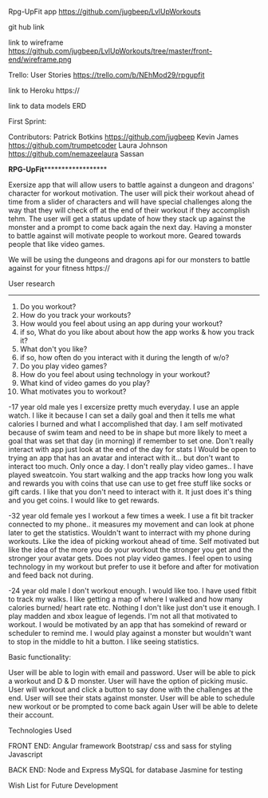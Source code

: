 Rpg-UpFit app
https://github.com/jugbeep/LvlUpWorkouts

git hub link

link to wireframe
https://github.com/jugbeep/LvlUpWorkouts/tree/master/front-end/wireframe.png

Trello: User Stories
https://trello.com/b/NEhMod29/rpgupfit

link to Heroku
https://

link to data models ERD

First Sprint: 

Contributors: 
Patrick Botkins https://github.com/jugbeep
Kevin James https://github.com/trumpetcoder
Laura Johnson https://github.com/nemazeelaura
Sassan 

************************RPG-UpFit******************************************

Exersize app that will allow users to battle against a dungeon and dragons' character for workout motivation.
The user will pick their workout ahead of time from a slider of characters and will have special challenges along the way that they will check off at the end of their workout if they accomplish tehm. The user will get a status update of how they stack up against the monster and a prompt to come back again the next day. Having a monster to battle against will motivate people to workout more. Geared towards people that like video games.

We will be using the dungeons and dragons api for our monsters to battle against for your fitness
https://

User research
****************************************************************************
1. Do you workout?
2. How do you track your workouts?
3. How would you feel about using an app during your workout?
4. if so, What do you like about about how the app works & how you track it?
5. What don't you like?
6. if so, how often do you interact with it during the length of w/o?
7. Do you play video games?
8. How do you feel about using technology in your workout?
9. What kind of video games do you play?
10. What motivates you to workout?

 -17 year old male
  yes I excersize pretty much everyday.
  I use an apple watch. I like it because I can set a daily goal and then it tells me what calories I burned  and what I accomplished that day.
  I am self motivated because of swim team and need to be in shape but more likely to meet a goal that was set that day (in morning) if remember to set one.
  Don't really interact with app just look at the end of the day for stats
  I Would be open to trying an app that has an avatar and interact with it... but don't want to interact too much. Only once a day.
  I don't really play video games.. I have played sweatcoin. You start walking and the app tracks how long you walk and rewards you with coins that use can use to get free stuff like socks or gift cards. I like that you don't need to interact with it. It just does it's thing and you get coins. 
  I would like to get rewards. 

  -32 year old female
  yes I workout a few times a week.
  I use a fit bit tracker connected to my phone.. it measures my movement and can look at phone later to get the statistics.
  Wouldn't want to interract with my phone during workouts. Like the idea of picking workout ahead of time.
  Self motivated but like the idea of the more you do your workout the stronger you get and the stronger your avatar gets.
  Does not play video games.
  I feel open to using technology in my workout but prefer to use it before and after for motivation and feed back not during.

  -24 year old male
  I don't workout enough. I would like too.
  I have used fitbit to track my walks.
  I like getting a map of where I walked and how many calories burned/ heart rate etc.
  Nothing I don't like just don't use it enough.
  I play madden and xbox league of legends.
  I'm not all that motivated to workout. I would be motivated by an app that has somekind of reward or scheduler to remind me.
  I would play against a monster but wouldn't want to stop in the middle to hit a button.
  I like seeing statistics.


Basic functionality:

User will be able to login with email and password.
User will be able to pick a workout and D & D monster.
User will have the option of picking music.
User will workout and click a button to say done with the challenges at the end.
User will see their stats against monster.
User will be able to schedule new workout or be prompted to come back again 
User will be able to delete their account.


Technologies Used

FRONT END:
Angular framework
Bootstrap/ css and sass for styling
Javascript

BACK END:
Node and Express
MySQL for database
Jasmine for testing


Wish List for Future Development